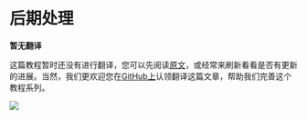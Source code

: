 # 后期处理

**暂无翻译**

这篇教程暂时还没有进行翻译，您可以先阅读[原文](https://learnopengl.com/#!In-Practice/2D-Game/Postprocessing)，或经常来刷新看看是否有更新的进展。当然，我们更欢迎您在[GitHub上](https://github.com/LearnOpenGL-CN/LearnOpenGL-CN)认领翻译这篇文章，帮助我们完善这个教程系列。

<img src="../../../img/development.png" class="clean">